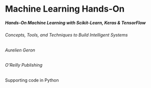 # Machine Learning Hands-On

##### Hands-On Machine Learning with Scikit-Learn, Keras & TensorFlow
###### Concepts, Tools, and Techniques to Build Intelligent Systems
###### Aurelien Geron
###### O'Reilly Publishing

Supporting code in Python
